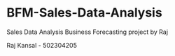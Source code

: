 # BFM-Sales-Data-Analysis
Sales Data Analysis Business Forecasting project by Raj

Raj Kansal - 502304205

